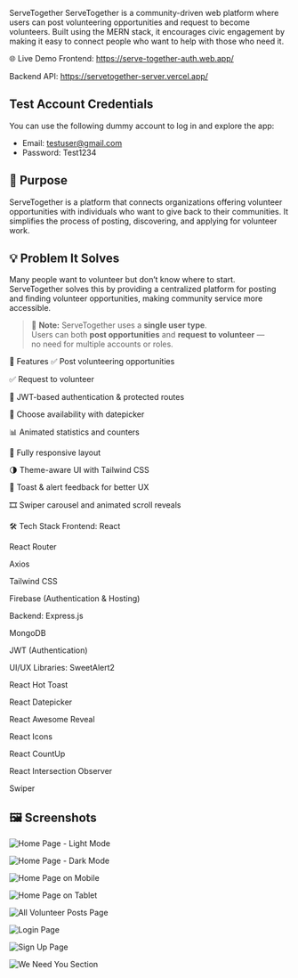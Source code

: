 ServeTogether
ServeTogether is a community-driven web platform where users can post volunteering opportunities and request to become volunteers. Built using the MERN stack, it encourages civic engagement by making it easy to connect people who want to help with those who need it.

🌐 Live Demo
Frontend: https://serve-together-auth.web.app/

Backend API: https://servetogether-server.vercel.app/

## Test Account Credentials

You can use the following dummy account to log in and explore the app:

- Email: testuser@gmail.com
- Password: Test1234

## 🚀 Purpose

ServeTogether is a platform that connects organizations offering volunteer opportunities with individuals who want to give back to their communities. It simplifies the process of posting, discovering, and applying for volunteer work.

## 💡 Problem It Solves

Many people want to volunteer but don’t know where to start. ServeTogether solves this by providing a centralized platform for posting and finding volunteer opportunities, making community service more accessible.

> 🔔 **Note:** ServeTogether uses a **single user type**.  
> Users can both **post opportunities** and **request to volunteer** —  
> no need for multiple accounts or roles.



🚀 Features
✅ Post volunteering opportunities

✅ Request to volunteer

🔐 JWT-based authentication & protected routes

📅 Choose availability with datepicker

📊 Animated statistics and counters

📱 Fully responsive layout

🌗 Theme-aware UI with Tailwind CSS

🔔 Toast & alert feedback for better UX

🎞️ Swiper carousel and animated scroll reveals

🛠 Tech Stack
Frontend:
React

React Router

Axios

Tailwind CSS

Firebase (Authentication & Hosting)

Backend:
Express.js

MongoDB

JWT (Authentication)

UI/UX Libraries:
SweetAlert2

React Hot Toast

React Datepicker

React Awesome Reveal

React Icons

React CountUp

React Intersection Observer

Swiper

## 🖼️ Screenshots

![Home Page - Light Mode](Screenshots/home.jpg)

![Home Page - Dark Mode](Screenshots/home%20dark.jpg)

![Home Page on Mobile](Screenshots/home%20mobile.png)

![Home Page on Tablet](Screenshots/home%20tablet.png)

![All Volunteer Posts Page](Screenshots/all%20posts.png)

![Login Page](Screenshots/login.png)

![Sign Up Page](Screenshots/Sign%20Up.png)

![We Need You Section](Screenshots/we%20need%20you.png)

